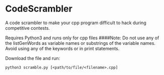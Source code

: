 # CodeScrambler
A code scrambler to make your cpp program difficult to hack during competitive contests.

Requires Python3 and runs only for cpp files
####Note: Do not use any of the listGenWords as variable names or substrings of the variable names. Avoid using any of the keywords or in print statements.

Download the file and run:

```python3 scramble.py [<path/to/file/<filename>.cpp]```



